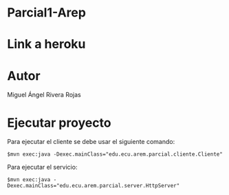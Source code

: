# Parcial1-Arep

# Link a heroku

[](https://parcialarep.herokuapp.com/)

# Autor

Miguel Ángel Rivera Rojas

# Ejecutar proyecto

Para ejecutar el cliente se debe usar el siguiente comando:

```$mvn exec:java -Dexec.mainClass="edu.ecu.arem.parcial.cliente.Cliente"```

Para ejecutar el servicio:

```$mvn exec:java -Dexec.mainClass="edu.ecu.arem.parcial.server.HttpServer"```

